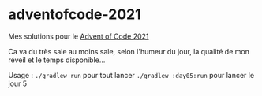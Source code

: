 # adventofcode-2021

Mes solutions pour le [Advent of Code 2021](https://adventofcode.com/)

Ca va du très sale au moins sale, selon l'humeur du jour, la qualité de mon réveil et le temps disponible...

Usage : 
`./gradlew run` pour tout lancer
`./gradlew :day05:run` pour lancer le jour 5
